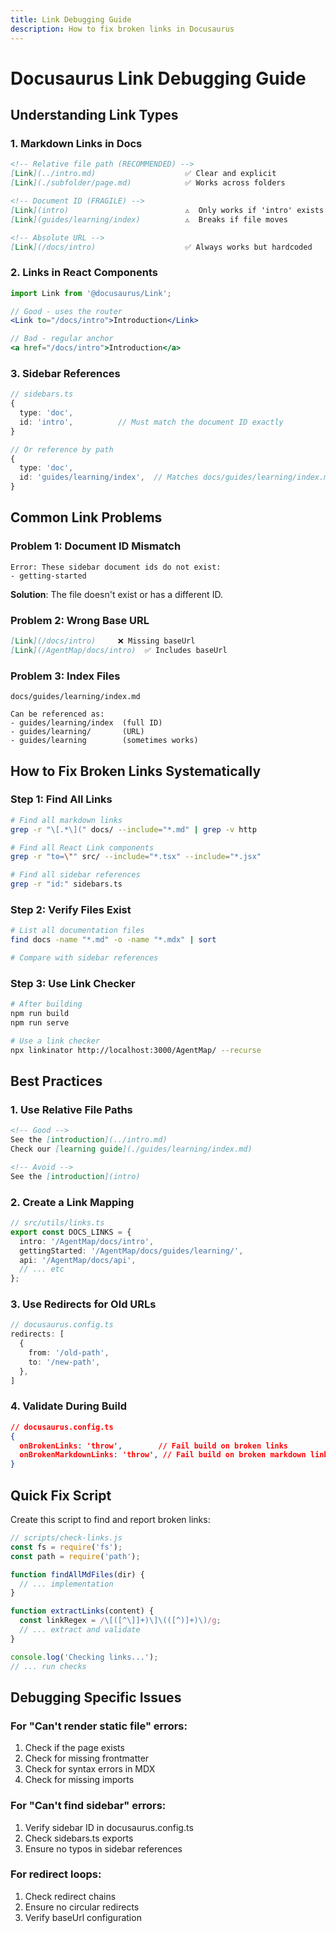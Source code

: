 ```yaml
---
title: Link Debugging Guide
description: How to fix broken links in Docusaurus
---
```


# Docusaurus Link Debugging Guide

## Understanding Link Types

### 1. **Markdown Links in Docs**
```markdown
<!-- Relative file path (RECOMMENDED) -->
[Link](../intro.md)                    ✅ Clear and explicit
[Link](./subfolder/page.md)            ✅ Works across folders

<!-- Document ID (FRAGILE) -->
[Link](intro)                          ⚠️  Only works if 'intro' exists
[Link](guides/learning/index)          ⚠️  Breaks if file moves

<!-- Absolute URL -->
[Link](/docs/intro)                    ✅ Always works but hardcoded
```

### 2. **Links in React Components**
```jsx
import Link from '@docusaurus/Link';

// Good - uses the router
<Link to="/docs/intro">Introduction</Link>

// Bad - regular anchor
<a href="/docs/intro">Introduction</a>
```

### 3. **Sidebar References**
```typescript
// sidebars.ts
{
  type: 'doc',
  id: 'intro',          // Must match the document ID exactly
}

// Or reference by path
{
  type: 'doc',
  id: 'guides/learning/index',  // Matches docs/guides/learning/index.md
}
```

## Common Link Problems

### Problem 1: Document ID Mismatch
```
Error: These sidebar document ids do not exist:
- getting-started
```

**Solution**: The file doesn't exist or has a different ID.

### Problem 2: Wrong Base URL
```markdown
[Link](/docs/intro)     ❌ Missing baseUrl
[Link](/AgentMap/docs/intro)  ✅ Includes baseUrl
```

### Problem 3: Index Files
```
docs/guides/learning/index.md

Can be referenced as:
- guides/learning/index  (full ID)
- guides/learning/       (URL)
- guides/learning        (sometimes works)
```

## How to Fix Broken Links Systematically

### Step 1: Find All Links
```bash
# Find all markdown links
grep -r "\[.*\](" docs/ --include="*.md" | grep -v http

# Find all React Link components
grep -r "to=\"" src/ --include="*.tsx" --include="*.jsx"

# Find all sidebar references
grep -r "id:" sidebars.ts
```

### Step 2: Verify Files Exist
```bash
# List all documentation files
find docs -name "*.md" -o -name "*.mdx" | sort

# Compare with sidebar references
```

### Step 3: Use Link Checker
```bash
# After building
npm run build
npm run serve

# Use a link checker
npx linkinator http://localhost:3000/AgentMap/ --recurse
```

## Best Practices

### 1. **Use Relative File Paths**
```markdown
<!-- Good -->
See the [introduction](../intro.md)
Check our [learning guide](./guides/learning/index.md)

<!-- Avoid -->
See the [introduction](intro)
```

### 2. **Create a Link Mapping**
```typescript
// src/utils/links.ts
export const DOCS_LINKS = {
  intro: '/AgentMap/docs/intro',
  gettingStarted: '/AgentMap/docs/guides/learning/',
  api: '/AgentMap/docs/api',
  // ... etc
};
```

### 3. **Use Redirects for Old URLs**
```typescript
// docusaurus.config.ts
redirects: [
  {
    from: '/old-path',
    to: '/new-path',
  },
]
```

### 4. **Validate During Build**
```json
// docusaurus.config.ts
{
  onBrokenLinks: 'throw',        // Fail build on broken links
  onBrokenMarkdownLinks: 'throw', // Fail build on broken markdown links
}
```

## Quick Fix Script

Create this script to find and report broken links:

```javascript
// scripts/check-links.js
const fs = require('fs');
const path = require('path');

function findAllMdFiles(dir) {
  // ... implementation
}

function extractLinks(content) {
  const linkRegex = /\[([^\]]+)\]\(([^)]+)\)/g;
  // ... extract and validate
}

console.log('Checking links...');
// ... run checks
```

## Debugging Specific Issues

### For "Can't render static file" errors:
1. Check if the page exists
2. Check for missing frontmatter
3. Check for syntax errors in MDX
4. Check for missing imports

### For "Can't find sidebar" errors:
1. Verify sidebar ID in docusaurus.config.ts
2. Check sidebars.ts exports
3. Ensure no typos in sidebar references

### For redirect loops:
1. Check redirect chains
2. Ensure no circular redirects
3. Verify baseUrl configuration
